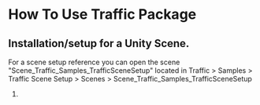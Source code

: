 # How To Use Traffic Package

## Installation/setup for a Unity Scene.
For a scene setup reference you can open the scene "Scene_Traffic_Samples_TrafficSceneSetup" located in Traffic > Samples > Traffic Scene Setup > Scenes > Scene_Traffic_Samples_TrafficSceneSetup

1. 
